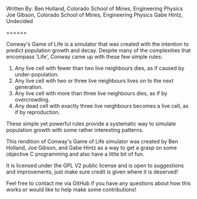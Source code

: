
Written By:
Ben Holland, Colorado School of Mines, Engineering Physics
Joe Gibson, Colorado School of Mines, Engineering Physics
Gabe Hintz, Undecided

======

  Conway's Game of Life is a simulator that was created with the intention to predict population growth and decay. Despite many of the complexities that encompass 'Life', Conway came up with these few simple rules:

1. Any live cell with fewer than two live neighbours dies, as if caused by under-population.
2. Any live cell with two or three live neighbours lives on to the next generation.
3. Any live cell with more than three live neighbours dies, as if by overcrowding.
4. Any dead cell with exactly three live neighbours becomes a live cell, as if by reproduction.

  These simple yet powerful rules provide a systematic way to simulate population growth with some rather interesting patterns.

  This rendition of Conway's Game of Life simulator was created by Ben Holland, Joe Gibson, and Gabe Hintz as a way to get a grasp on some objective C programming and also have a little bit of fun. 

  It is licensed under the GPL V2 public license and is open to suggestions and improvements, just make sure credit is given where it is deserved!

  Feel free to contact me via GitHub if you have any questions about how this works or would like to help make some contributions!
